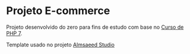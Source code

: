 # Projeto E-commerce

Projeto desenvolvido do zero para fins de estudo com base no [Curso de PHP 7](https://www.udemy.com/curso-completo-de-php-7/).

Template usado no projeto [Almsaeed Studio](https://almsaeedstudio.com)